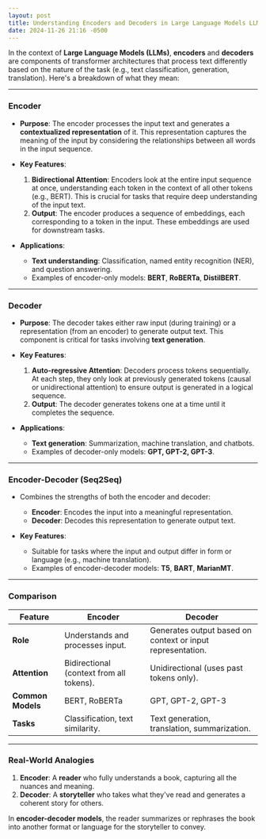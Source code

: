 ```yaml
---
layout: post
title: Understanding Encoders and Decoders in Large Language Models LLMs
date: 2024-11-26 21:16 -0500
---
```


In the context of **Large Language Models (LLMs)**, **encoders** and **decoders** are components of transformer architectures that process text differently based on the nature of the task (e.g., text classification, generation, translation). Here's a breakdown of what they mean:

---

### **Encoder**
- **Purpose**: The encoder processes the input text and generates a **contextualized representation** of it. This representation captures the meaning of the input by considering the relationships between all words in the input sequence.
  
- **Key Features**:
  1. **Bidirectional Attention**: Encoders look at the entire input sequence at once, understanding each token in the context of all other tokens (e.g., BERT). This is crucial for tasks that require deep understanding of the input text.
  2. **Output**: The encoder produces a sequence of embeddings, each corresponding to a token in the input. These embeddings are used for downstream tasks.

- **Applications**:
  - **Text understanding**: Classification, named entity recognition (NER), and question answering.
  - Examples of encoder-only models: **BERT**, **RoBERTa**, **DistilBERT**.

---

### **Decoder**
- **Purpose**: The decoder takes either raw input (during training) or a representation (from an encoder) to generate output text. This component is critical for tasks involving **text generation**.

- **Key Features**:
  1. **Auto-regressive Attention**: Decoders process tokens sequentially. At each step, they only look at previously generated tokens (causal or unidirectional attention) to ensure output is generated in a logical sequence.
  2. **Output**: The decoder generates tokens one at a time until it completes the sequence.

- **Applications**:
  - **Text generation**: Summarization, machine translation, and chatbots.
  - Examples of decoder-only models: **GPT, GPT-2, GPT-3**.

---

### **Encoder-Decoder (Seq2Seq)**
- Combines the strengths of both the encoder and decoder:
  - **Encoder**: Encodes the input into a meaningful representation.
  - **Decoder**: Decodes this representation to generate output text.
  
- **Key Features**:
  - Suitable for tasks where the input and output differ in form or language (e.g., machine translation).
  - Examples of encoder-decoder models: **T5**, **BART**, **MarianMT**.

---

### **Comparison**
| Feature              | Encoder                          | Decoder                          |
|----------------------|-----------------------------------|-----------------------------------|
| **Role**             | Understands and processes input. | Generates output based on context or input representation. |
| **Attention**        | Bidirectional (context from all tokens). | Unidirectional (uses past tokens only). |
| **Common Models**    | BERT, RoBERTa                    | GPT, GPT-2, GPT-3                |
| **Tasks**            | Classification, text similarity. | Text generation, translation, summarization. |

---

### **Real-World Analogies**
1. **Encoder**: A **reader** who fully understands a book, capturing all the nuances and meaning.
2. **Decoder**: A **storyteller** who takes what they've read and generates a coherent story for others.

In **encoder-decoder models**, the reader summarizes or rephrases the book into another format or language for the storyteller to convey.
